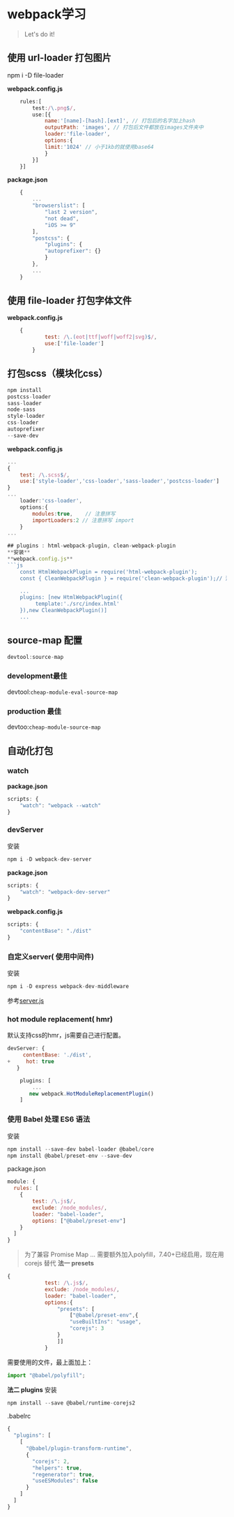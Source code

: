 # webpack学习

> Let's do it!

## 使用 url-loader 打包图片

npm i -D file-loader

**webpack.config.js**

```js
    rules:[  
        test:/\.png$/,  
        use:[{  
            name:'[name]-[hash].[ext]', // 打包后的名字加上hash  
            outputPath: 'images', // 打包后文件都放在images文件夹中  
            loader:'file-loader',  
            options:{  
            limit:'1024' // 小于1kb的就使用base64  
            }  
        }]  
    }]  
```

**package.json**

```js
    {
        ...
        "browserslist": [
            "last 2 version",
            "not dead",
            "iOS >= 9"
        ],
        "postcss": {
            "plugins": {
            "autoprefixer": {}
            }
        },
        ...
    }
```

## 使用 file-loader 打包字体文件

**webpack.config.js**

```js
    {
            test: /\.(eot|ttf|woff|woff2|svg)$/,
            use:['file-loader']
        }
```

## 打包scss（模块化css）

```js
npm install 
postcss-loader  
sass-loader 
node-sass 
style-loader 
css-loader
autoprefixer  
--save-dev
```

**webpack.config.js**

```js
...
{
    test: /\.scss$/,
    use:['style-loader','css-loader','sass-loader','postcss-loader']
}
...
    loader:'css-loader',
    options:{
        modules:true,    // 注意拼写 
        importLoaders:2 // 注意拼写 import
    }
...

## plugins : html-webpack-plugin, clean-webpack-plugin
**安装**
**webpack.config.js**
```js
    const HtmlWebpackPlugin = require('html-webpack-plugin');
    const { CleanWebpackPlugin } = require('clean-webpack-plugin');// 注意这里的结构

    ...
    plugins: [new HtmlWebpackPlugin({
         template:'./src/index.html'
    }),new CleanWebpackPlugin()]
    ...
```

## source-map 配置

```js
devtool:source-map
```

### development最佳
devtool:`cheap-module-eval-source-map`
### production 最佳
devtoo:`cheap-module-source-map`

## 自动化打包
### watch
**package.json**
```js
scripts: {
    "watch": "webpack --watch"
}
```

### devServer
安装
```js
npm i -D webpack-dev-server
```
**package.json**
```js
scripts: {
    "watch": "webpack-dev-server"
}
```
**webpack.config.js**
```js
scripts: {
    "contentBase": "./dist"
}
```
### 自定义server( 使用中间件)
安装
```js
npm i -D express webpack-dev-middleware
```
 参考[server.js](./server.js)
 ### hot module replacement( hmr)
 默认支持css的hmr，js需要自己进行配置。
 ```js
 devServer: {
      contentBase: './dist',
+     hot: true
    }

     plugins: [
         ...
        new webpack.HotModuleReplacementPlugin()
     ]
 ```
### 使用 Babel 处理 ES6 语法
安装
```js
npm install --save-dev babel-loader @babel/core
npm install @babel/preset-env --save-dev
```
package.json
```js
module: {
  rules: [
    { 
        test: /\.js$/, 
        exclude: /node_modules/, 
        loader: "babel-loader",
        options: ["@babel/preset-env"]
    }
  ]
}
```
> 为了兼容 Promise Map ... 需要额外加入polyfill，7.40+已经启用，现在用 corejs 替代
**法一 presets**
```js
{
            test: /\.js$/, 
            exclude: /node_modules/, 
            loader: "babel-loader",
            options:{
                "presets": [
                    ["@babel/preset-env",{
                    "useBuiltIns": "usage",
                    "corejs": 3 
                }
                ]]
            }
```
需要使用的文件，最上面加上：
```js
import "@babel/polyfill";
```
**法二 plugins**
安装
```js
npm install --save @babel/runtime-corejs2
```
.babelrc
```js
{
  "plugins": [
    [
      "@babel/plugin-transform-runtime",
      {
        "corejs": 2,
        "helpers": true,
        "regenerator": true,
        "useESModules": false
      }
    ]
  ]
}
```


